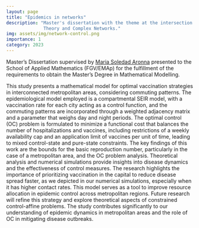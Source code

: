 ```yaml
---
layout: page
title: "Epidemics in networks"
description: "Master's dissertation with the theme at the intersection of Control
              Theory and Complex Networks."
img: assets/img/network-control.png
importance: 1
category: 2023
---
```


Master’s Dissertation supervised by [Maria Soledad Aronna](https://sites.google.com/view/aronna/home) presented to the School of Applied Mathematics (FGV/EMAp) for the fulfillment of the requirements to obtain the Master’s Degree in Mathematical Modelling.

This study presents a mathematical model for optimal vaccination strategies in interconnected metropolitan areas, considering commuting patterns. The epidemiological model employed is a compartmental SEIR model, with a vaccination rate for each city acting as a control function, and the commuting patterns are incorporated through a weighted adjacency matrix and a parameter that weighs day and night periods. The optimal control (OC) problem is formulated to minimize a functional cost that balances the number of hospitalizations and vaccines, including restrictions of a weekly availability cap and an application limit of vaccines per unit of time, leading to mixed control-state and pure-state constraints. The key findings of this work are the bounds for the basic reproduction number, particularly in the case of a metropolitan area, and the OC problem analysis. Theoretical analysis and numerical simulations provide insights into disease dynamics and the effectiveness of control measures. The research highlights the importance of prioritizing vaccination in the capital to reduce disease spread faster, as we depicted in our numerical simulations, especially when it has higher contact rates. This model serves as a tool to improve resource allocation in epidemic control across metropolitan regions. Future research will refine this strategy and explore theoretical aspects of constrained control-affine problems. The study contributes significantly to our understanding of epidemic dynamics in metropolitan areas and the role of OC in mitigating disease outbreaks.